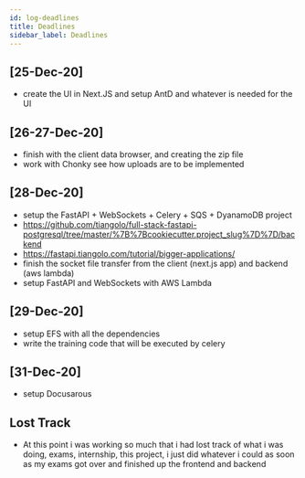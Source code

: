 ```yaml
---
id: log-deadlines
title: Deadlines
sidebar_label: Deadlines
---
```



## [25-Dec-20]

- create the UI in Next.JS and setup AntD and whatever is needed for the UI

## [26-27-Dec-20]

- finish with the client data browser, and creating the zip file
- work with Chonky see how uploads are to be implemented

## [28-Dec-20]

- setup the FastAPI + WebSockets + Celery + SQS + DyanamoDB project
- <https://github.com/tiangolo/full-stack-fastapi-postgresql/tree/master/%7B%7Bcookiecutter.project_slug%7D%7D/backend>
- <https://fastapi.tiangolo.com/tutorial/bigger-applications/>
- finish the socket file transfer from the client (next.js app) and backend (aws lambda)
- setup FastAPI and WebSockets with AWS Lambda

## [29-Dec-20]

- setup EFS with all the dependencies
- write the training code that will be executed by celery

## [31-Dec-20]

- setup Docusarous

## Lost Track

- At this point i was working so much that i had lost track of what i was doing, exams, internship, this project, i just did whatever i could as soon as my exams got over and finished up the frontend and backend

